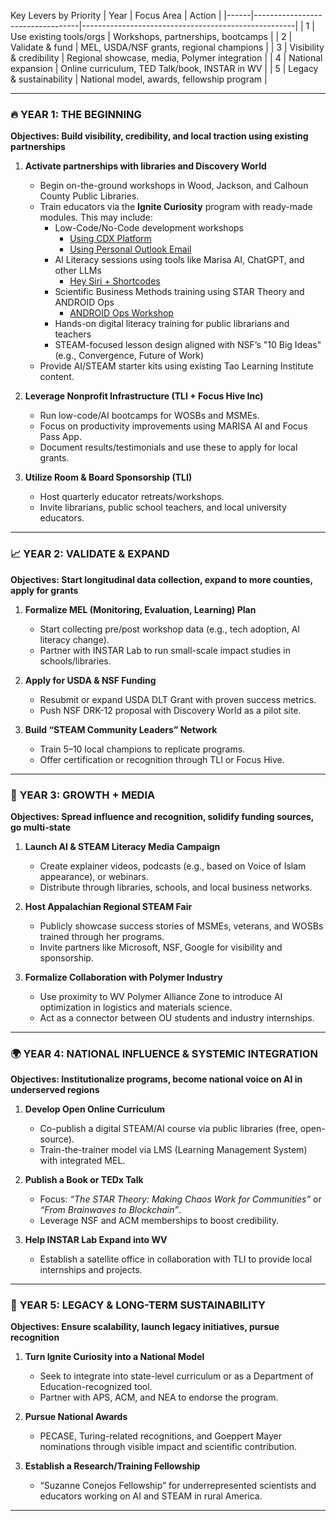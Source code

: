 Key Levers by Priority
| Year | Focus Area                        | Action                                              |
|------|----------------------------------|-----------------------------------------------------|
| 1    | Use existing tools/orgs          | Workshops, partnerships, bootcamps                  |
| 2    | Validate & fund                  | MEL, USDA/NSF grants, regional champions            |
| 3    | Visibility & credibility         | Regional showcase, media, Polymer integration       |
| 4    | National expansion               | Online curriculum, TED Talk/book, INSTAR in WV      |
| 5    | Legacy & sustainability          | National model, awards, fellowship program          |

---

### 🔥 **YEAR 1: THE BEGINNING**
**Objectives: Build visibility, credibility, and local traction using existing partnerships**

1. **Activate partnerships with libraries and Discovery World**  
   - Begin on-the-ground workshops in Wood, Jackson, and Calhoun County Public Libraries.
   - Train educators via the **Ignite Curiosity** program with ready-made modules. This may include:
     - Low-Code/No-Code development workshops
       - [Using CDX Platform](https://github.com/Zan-the-Reacher/Curiosity-in-Appalachia/blob/main/research/CDX_Low-Code_No-Code.md)
       - [Using Personal Outlook Email](https://github.com/Zan-the-Reacher/Curiosity-in-Appalachia/blob/main/research/Personal_LowCode_NoCode.md)
     - AI Literacy sessions using tools like Marisa AI, ChatGPT, and other LLMs
       - [Hey Siri + Shortcodes](https://github.com/Zan-the-Reacher/Curiosity-in-Appalachia/blob/main/research/Hey%20Siri%20%2B%20Shortcodes.md)
     - Scientific Business Methods training using STAR Theory and ANDROID Ops
       - [ANDROID Ops Workshop](https://github.com/Zan-the-Reacher/Curiosity-in-Appalachia/blob/main/research/ANDROID%20Ops%20Workshop.md)
     - Hands-on digital literacy training for public librarians and teachers
     - STEAM-focused lesson design aligned with NSF’s "10 Big Ideas" (e.g., Convergence, Future of Work)
   - Provide AI/STEAM starter kits using existing Tao Learning Institute content.

2. **Leverage Nonprofit Infrastructure (TLI + Focus Hive Inc)**  
   - Run low-code/AI bootcamps for WOSBs and MSMEs.
   - Focus on productivity improvements using MARISA AI and Focus Pass App.
   - Document results/testimonials and use these to apply for local grants.

3. **Utilize Room & Board Sponsorship (TLI)**  
   - Host quarterly educator retreats/workshops.
   - Invite librarians, public school teachers, and local university educators.

---

### 📈 **YEAR 2: VALIDATE & EXPAND**
**Objectives: Start longitudinal data collection, expand to more counties, apply for grants**

1. **Formalize MEL (Monitoring, Evaluation, Learning) Plan**  
   - Start collecting pre/post workshop data (e.g., tech adoption, AI literacy change).
   - Partner with INSTAR Lab to run small-scale impact studies in schools/libraries.

2. **Apply for USDA & NSF Funding**
   - Resubmit or expand USDA DLT Grant with proven success metrics.
   - Push NSF DRK-12 proposal with Discovery World as a pilot site.

3. **Build “STEAM Community Leaders” Network**
   - Train 5–10 local champions to replicate programs.
   - Offer certification or recognition through TLI or Focus Hive.

---

### 🚀 **YEAR 3: GROWTH + MEDIA**
**Objectives: Spread influence and recognition, solidify funding sources, go multi-state**

1. **Launch AI & STEAM Literacy Media Campaign**
   - Create explainer videos, podcasts (e.g., based on Voice of Islam appearance), or webinars.
   - Distribute through libraries, schools, and local business networks.

2. **Host Appalachian Regional STEAM Fair**
   - Publicly showcase success stories of MSMEs, veterans, and WOSBs trained through her programs.
   - Invite partners like Microsoft, NSF, Google for visibility and sponsorship.

3. **Formalize Collaboration with Polymer Industry**
   - Use proximity to WV Polymer Alliance Zone to introduce AI optimization in logistics and materials science.
   - Act as a connector between OU students and industry internships.

---

### 🌍 **YEAR 4: NATIONAL INFLUENCE & SYSTEMIC INTEGRATION**
**Objectives: Institutionalize programs, become national voice on AI in underserved regions**

1. **Develop Open Online Curriculum**
   - Co-publish a digital STEAM/AI course via public libraries (free, open-source).
   - Train-the-trainer model via LMS (Learning Management System) with integrated MEL.

2. **Publish a Book or TEDx Talk**
   - Focus: *“The STAR Theory: Making Chaos Work for Communities”* or *“From Brainwaves to Blockchain”*.
   - Leverage NSF and ACM memberships to boost credibility.

3. **Help INSTAR Lab Expand into WV**
   - Establish a satellite office in collaboration with TLI to provide local internships and projects.

---

### 🧬 **YEAR 5: LEGACY & LONG-TERM SUSTAINABILITY**
**Objectives: Ensure scalability, launch legacy initiatives, pursue recognition**

1. **Turn Ignite Curiosity into a National Model**
   - Seek to integrate into state-level curriculum or as a Department of Education-recognized tool.
   - Partner with APS, ACM, and NEA to endorse the program.

2. **Pursue National Awards**
   - PECASE, Turing-related recognitions, and Goeppert Mayer nominations through visible impact and scientific contribution.

3. **Establish a Research/Training Fellowship**
   - “Suzanne Conejos Fellowship” for underrepresented scientists and educators working on AI and STEAM in rural America.

---

